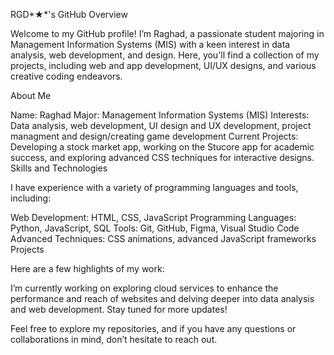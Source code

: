 
 RGD*★*'s GitHub Overview

Welcome to my GitHub profile! I’m Raghad, a passionate student majoring in Management Information Systems (MIS) with a keen interest in data analysis, web development, and design. Here, you'll find a collection of my projects, including web and app development, UI/UX designs, and various creative coding endeavors.

About Me

Name: Raghad
Major: Management Information Systems (MIS)
Interests: Data analysis, web development, UI design and UX development, project managment and design/creating game development
Current Projects: Developing a stock market app, working on the Stucore app for academic success, and exploring advanced CSS techniques for interactive designs.
Skills and Technologies

I have experience with a variety of programming languages and tools, including:

Web Development: HTML, CSS, JavaScript
Programming Languages: Python, JavaScript, SQL
Tools: Git, GitHub, Figma, Visual Studio Code
Advanced Techniques: CSS animations, advanced JavaScript frameworks
Projects

Here are a few highlights of my work:


I’m currently working on exploring cloud services to enhance the performance and reach of websites and delving deeper into data analysis and web development. Stay tuned for more updates!

Feel free to explore my repositories, and if you have any questions or collaborations in mind, don’t hesitate to reach out.
